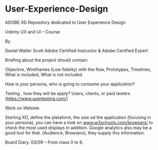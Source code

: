 # User-Experience-Design 
ADOBE XD
Repository dedicated to User Experience Design

Udemy UX and UI – Course

By

Daniel Walter Scott
Adobe Certified Instructor & Adobe Certified Expert

Briefing about the project should contain:

Objective, Wireframes (Low fidelity) with the flow, Prototypes, Timelines, What is included, What is not included.

How is your persona, who is going to consume your application?

Testing , how they will be apply? Users, clients, or paid testers (https://www.usertesting.com/)

Work on Website

Starting XD, define the plataform, the size od the application (focusing in your persona), you can have a look on www.w3schools.com/browsers/ to check the most used displays in addition.
Google analytics also may be a good tool for that. (Audience, Browsers), they supply this information.

Board Diary.
03/09 – From class 0 to 6.







